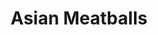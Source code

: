 ---
title: "Asian Meatballs"
type: "recipe"
tags: 
  - asian
  - beef
  - easy
source: "https://healthyrecipesblogs.com/asian-meatballs/"
image: "image.jpg"
---
